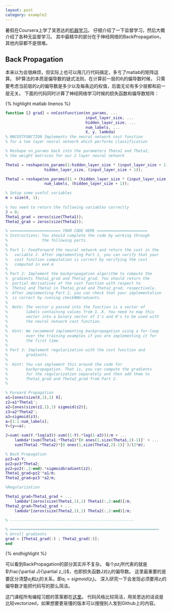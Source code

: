 ```yaml
---
layout: post
category: example2
---
```

<head>
    <script src="https://cdn.mathjax.org/mathjax/latest/MathJax.js?config=TeX-AMS-MML_HTMLorMML" type="text/javascript"></script>
    <script type="text/x-mathjax-config">
        MathJax.Hub.Config({
            tex2jax: {
            skipTags: ['script', 'noscript', 'style', 'textarea', 'pre'],
            inlineMath: [['$','$']]
            }
        });
    </script>
</head>


暑假在Coursera上学了吴恩达的[机器学习](https://www.coursera.org/learn/machine-learning/)。
仔细介绍了一下监督学习，然后大概介绍了各种无监督学习。
其中最精华的部分在于神经网络的BackPropagation，其他内容都不是很难。

## Back Propagation

本来以为会很麻烦，但实际上也可以用几行代码搞定，多亏了matlab的矩阵运算。
BP算法的本质是偏导数的链式法则，在计算前一层的$\theta_i$的偏导数时候，
只需要考虑当前层的$z_i$的偏导数是多少以及每条边的权值，后面无论有多少层都和前一层无关。
下面的代码同时计算了神经网络学习时候的损失函数和偏导数矩阵：

{% highlight matlab linenos %}

```matlab
function [J grad] = nnCostFunction(nn_params, ...
                                   input_layer_size, ...
                                   hidden_layer_size, ...
                                   num_labels, ...
                                   X, y, lambda)
% NNCOSTFUNCTION Implements the neural network cost function
% for a two layer neural network which performs classification

% Reshape nn_params back into the parameters Theta1 and Theta2, 
% the weight matrices for our 2 layer neural network

Theta1 = reshape(nn_params(1:hidden_layer_size * (input_layer_size + 1)), ...
                 hidden_layer_size, (input_layer_size + 1));

Theta2 = reshape(nn_params((1 + (hidden_layer_size * (input_layer_size + 1))):end), ...
                 num_labels, (hidden_layer_size + 1));

% Setup some useful variables
m = size(X, 1);
     
% You need to return the following variables correctly 
J = 0;
Theta1_grad = zeros(size(Theta1));
Theta2_grad = zeros(size(Theta2));

% ====================== YOUR CODE HERE ======================
% Instructions: You should complete the code by working through
%               the following parts.
%
% Part 1: Feedforward the neural network and return the cost in the
%   variable J. After implementing Part 1, you can verify that your
%   cost function computation is correct by verifying the cost
%   computed in ex4.m
%
% Part 2: Implement the backpropagation algorithm to compute the 
%  gradients Theta1_grad and Theta2_grad. You should return the
%  partial derivatives of the cost function with respect to
%  Theta1 and Theta2 in Theta1_grad and Theta2_grad, respectively.
%  After implementing Part 2, you can check that your implementation 
%  is correct by running checkNNGradients.
%
%  Note: The vector y passed into the function is a vector of
%        labels containing values from 1..K. You need to map this
%        vector into a binary vector of 1's and 0's to be used with
%        the neural network cost function.
%
%  Hint: We recommend implementing backpropagation using a for-loop
%        over the training examples if you are implementing it for
%        the first time.
%
% Part 3: Implement regularization with the cost function and
%        gradients.
%
%  Hint: You can implement this around the code for
%        backpropagation. That is, you can compute the gradients
%        for the regularization separately and then add them to
%        Theta1_grad and Theta2_grad from Part 2.
%

% Forward Propagation
a1=[ones(size(X,1),1) X];
z2=a1*Theta1';
a2=[ones(size(z2,1),1) sigmoid(z2)];
z3=a2*Theta2';
a3=sigmoid(z3);
a=[1:1:num_labels];
Y=(y==a);

J=sum(-sum(Y.*log(a3))-sum((1-Y).*log(1-a3)))/m + ...
    lambda*(sum(Theta1.*Theta1)*[0 ones(1,size(Theta1,2)-1)]' + ...
    sum(Theta2.*Theta2)*[0 ones(1,size(Theta2,2)-1)]')/(2*m);

% Back Propagation
pz3=a3-Y;
pz2=pz3*Theta2;
pz2=pz2(:,2:end).*sigmoidGradient(z2);
Theta1_grad=pz2'*a1/m;
Theta2_grad=pz3'*a2/m;

%Regularization

Theta1_grad=Theta1_grad + ...
    lambda*[zeros(size(Theta1,1),1) Theta1(:,2:end)]/m;
Theta2_grad=Theta2_grad + ...
    lambda*[zeros(size(Theta2,1),1) Theta2(:,2:end)]/m;

% ------------------------------------------------------

% =================================================================
% Unroll gradients
grad = [Theta1_grad(:) ; Theta2_grad(:)];
end
```
{% endhighlight %}

可以看到BackPropagation的部分其实并不复杂。
每个$pz_i$所代表的就是$\frac{\partial J}{\partial z_i}$，也即损失函数J对$z_i$的偏导数。
这里最重要的是要区分清楚$a_i$和$z_i$的关系，即$a_i=sigmoid(z_i)$。
深入研究一下会发现必须要用$z_i$的偏导数才能把代码写的那么简洁。

这门课程所有编程习题的答案都在[这里](https://github.com/hyf20010101/machine_learning)。
代码风格比较简洁，用吴恩达的话说是比较vectorized，如果想要更易懂的版本可以搜搜别人发到Github上的内容。
